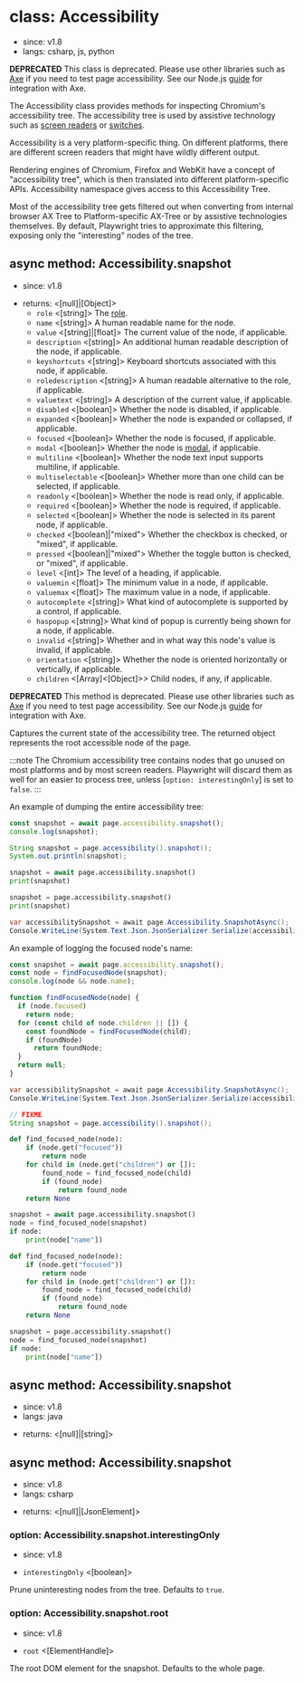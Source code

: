 # class: Accessibility
* since: v1.8
* langs: csharp, js, python

**DEPRECATED** This class is deprecated. Please use other libraries such as [Axe](https://www.deque.com/axe/) if you need to test page accessibility. See our Node.js [guide](https://playwright.dev/docs/accessibility-testing) for integration with Axe.

The Accessibility class provides methods for inspecting Chromium's accessibility tree. The accessibility tree is used by
assistive technology such as [screen readers](https://en.wikipedia.org/wiki/Screen_reader) or
[switches](https://en.wikipedia.org/wiki/Switch_access).

Accessibility is a very platform-specific thing. On different platforms, there are different screen readers that might
have wildly different output.

Rendering engines of Chromium, Firefox and WebKit have a concept of "accessibility tree", which is then translated into different
platform-specific APIs. Accessibility namespace gives access to this Accessibility Tree.

Most of the accessibility tree gets filtered out when converting from internal browser AX Tree to Platform-specific AX-Tree or by
assistive technologies themselves. By default, Playwright tries to approximate this filtering, exposing only the
"interesting" nodes of the tree.

## async method: Accessibility.snapshot
* since: v1.8
- returns: <[null]|[Object]>
  - `role` <[string]> The [role](https://www.w3.org/TR/wai-aria/#usage_intro).
  - `name` <[string]> A human readable name for the node.
  - `value` <[string]|[float]> The current value of the node, if applicable.
  - `description` <[string]> An additional human readable description of the node, if applicable.
  - `keyshortcuts` <[string]> Keyboard shortcuts associated with this node, if applicable.
  - `roledescription` <[string]> A human readable alternative to the role, if applicable.
  - `valuetext` <[string]> A description of the current value, if applicable.
  - `disabled` <[boolean]> Whether the node is disabled, if applicable.
  - `expanded` <[boolean]> Whether the node is expanded or collapsed, if applicable.
  - `focused` <[boolean]> Whether the node is focused, if applicable.
  - `modal` <[boolean]> Whether the node is [modal](https://en.wikipedia.org/wiki/Modal_window), if applicable.
  - `multiline` <[boolean]> Whether the node text input supports multiline, if applicable.
  - `multiselectable` <[boolean]> Whether more than one child can be selected, if applicable.
  - `readonly` <[boolean]> Whether the node is read only, if applicable.
  - `required` <[boolean]> Whether the node is required, if applicable.
  - `selected` <[boolean]> Whether the node is selected in its parent node, if applicable.
  - `checked` <[boolean]|"mixed"> Whether the checkbox is checked, or "mixed", if applicable.
  - `pressed` <[boolean]|"mixed"> Whether the toggle button is checked, or "mixed", if applicable.
  - `level` <[int]> The level of a heading, if applicable.
  - `valuemin` <[float]> The minimum value in a node, if applicable.
  - `valuemax` <[float]> The maximum value in a node, if applicable.
  - `autocomplete` <[string]> What kind of autocomplete is supported by a control, if applicable.
  - `haspopup` <[string]> What kind of popup is currently being shown for a node, if applicable.
  - `invalid` <[string]> Whether and in what way this node's value is invalid, if applicable.
  - `orientation` <[string]> Whether the node is oriented horizontally or vertically, if applicable.
  - `children` <[Array]<[Object]>> Child nodes, if any, if applicable.

**DEPRECATED** This method is deprecated. Please use other libraries such as [Axe](https://www.deque.com/axe/) if you need to test page accessibility. See our Node.js [guide](https://playwright.dev/docs/accessibility-testing) for integration with Axe.

Captures the current state of the accessibility tree. The returned object represents the root accessible node of the
page.

:::note
The Chromium accessibility tree contains nodes that go unused on most platforms and by most screen readers. Playwright
will discard them as well for an easier to process tree, unless [`option: interestingOnly`] is set to `false`.
:::

An example of dumping the entire accessibility tree:

```js
const snapshot = await page.accessibility.snapshot();
console.log(snapshot);
```

```java
String snapshot = page.accessibility().snapshot();
System.out.println(snapshot);
```

```python async
snapshot = await page.accessibility.snapshot()
print(snapshot)
```

```python sync
snapshot = page.accessibility.snapshot()
print(snapshot)
```

```csharp
var accessibilitySnapshot = await page.Accessibility.SnapshotAsync();
Console.WriteLine(System.Text.Json.JsonSerializer.Serialize(accessibilitySnapshot));
```

An example of logging the focused node's name:

```js
const snapshot = await page.accessibility.snapshot();
const node = findFocusedNode(snapshot);
console.log(node && node.name);

function findFocusedNode(node) {
  if (node.focused)
    return node;
  for (const child of node.children || []) {
    const foundNode = findFocusedNode(child);
    if (foundNode)
      return foundNode;
  }
  return null;
}
```

```csharp
var accessibilitySnapshot = await page.Accessibility.SnapshotAsync();
Console.WriteLine(System.Text.Json.JsonSerializer.Serialize(accessibilitySnapshot));
```

```java
// FIXME
String snapshot = page.accessibility().snapshot();
```

```python async
def find_focused_node(node):
    if (node.get("focused"))
        return node
    for child in (node.get("children") or []):
        found_node = find_focused_node(child)
        if (found_node)
            return found_node
    return None

snapshot = await page.accessibility.snapshot()
node = find_focused_node(snapshot)
if node:
    print(node["name"])
```

```python sync
def find_focused_node(node):
    if (node.get("focused"))
        return node
    for child in (node.get("children") or []):
        found_node = find_focused_node(child)
        if (found_node)
            return found_node
    return None

snapshot = page.accessibility.snapshot()
node = find_focused_node(snapshot)
if node:
    print(node["name"])
```

## async method: Accessibility.snapshot
* since: v1.8
* langs: java
- returns: <[null]|[string]>

## async method: Accessibility.snapshot
* since: v1.8
* langs: csharp
- returns: <[null]|[JsonElement]>

### option: Accessibility.snapshot.interestingOnly
* since: v1.8
- `interestingOnly` <[boolean]>

Prune uninteresting nodes from the tree. Defaults to `true`.

### option: Accessibility.snapshot.root
* since: v1.8
- `root` <[ElementHandle]>

The root DOM element for the snapshot. Defaults to the whole page.
